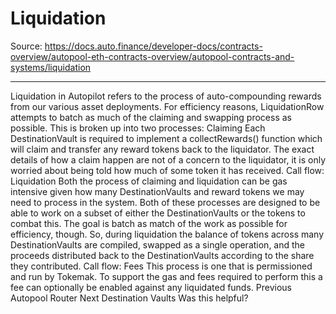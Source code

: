 # Liquidation

Source: https://docs.auto.finance/developer-docs/contracts-overview/autopool-eth-contracts-overview/autopool-contracts-and-systems/liquidation

---

Liquidation in Autopilot refers to the process of auto-compounding rewards from our various asset deployments. For efficiency reasons, LiquidationRow attempts to batch as much of the claiming and swapping process as possible. This is broken up into two processes:
Claiming
Each DestinationVault is required to implement a
collectRewards()
function which will claim and transfer any reward tokens back to the liquidator. The exact details of how a claim happen are not of a concern to the liquidator, it is only worried about being told how much of some token it has received. Call flow:
Liquidation
Both the process of claiming and liquidation can be gas intensive given how many DestinationVaults and reward tokens we may need to process in the system. Both of these processes are designed to be able to work on a subset of either the DestinationVaults or the tokens to combat this. The goal is batch as match of the work as possible for efficiency, though. So, during liquidation the balance of tokens across many DestinationVaults are compiled, swapped as a single operation, and the proceeds distributed back to the DestinationVaults according to the share they contributed. Call flow:
Fees
This process is one that is permissioned and run by Tokemak. To support the gas and fees required to perform this a fee can optionally be enabled against any liquidated funds.
Previous
Autopool Router
Next
Destination Vaults
Was this helpful?